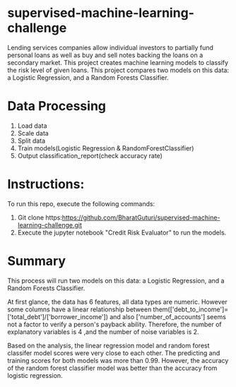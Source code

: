 # supervised-machine-learning-challenge

Lending services companies allow individual investors to partially fund personal loans as well as buy and sell notes backing the loans on a secondary market.
This project creates machine learning models to classify the risk level of given loans. 
This project compares two models on this data: a Logistic Regression, and a Random Forests Classifier. 

# Data Processing

1) Load data
2) Scale data
3) Split data
4) Train models(Logistic Regression & RandomForestClassifier)
5) Output classification_report(check accuracy rate)

# Instructions:

To run this repo, execute the following commands:

  1) Git clone https:https://github.com/BharatGuturi/supervised-machine-learning-challenge.git
  2) Execute the jupyter notebook "Credit Risk Evaluator" to run the models.
  
 # Summary
 
This process will run two models on this data: a Logistic Regression, and a Random Forests Classifier.

At first glance, the data has 6 features, all data types are numeric. However some columns have a linear relationship between them(['debt_to_income']=['total_debt']/['borrower_income']) and also ['number_of_accounts'] seems not a factor to verify a person's payback ability. Therefore, the number of explanatory variables is 4 ,and the number of noise variables is 2.

Based on the analysis, the linear regression model and random forest classifer model scores were very close to each other. The predicting and training scores for both models was more than 0.99. However, the accuracy of the random forest classifier model was better than the accuracy from logistic regression.
